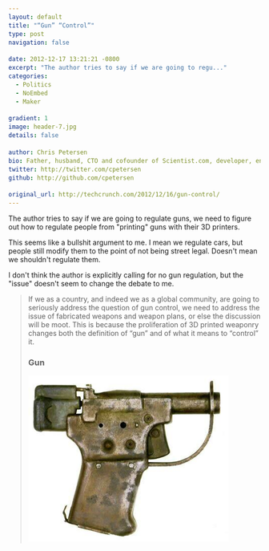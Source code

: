 ```yaml
---
layout: default
title: "“Gun” “Control”"
type: post
navigation: false

date: 2012-12-17 13:21:21 -0800
excerpt: "The author tries to say if we are going to regu..."
categories:
  - Politics
  - NoEmbed
  - Maker

gradient: 1
image: header-7.jpg
details: false

author: Chris Petersen
bio: Father, husband, CTO and cofounder of Scientist.com, developer, entrepreneur and technologist.
twitter: http://twitter.com/cpetersen
github: http://github.com/cpetersen

original_url: http://techcrunch.com/2012/12/16/gun-control/
---
```



The author tries to say if we are going to regulate guns, we need to figure out how to regulate people from "printing" guns with their 3D printers.

This seems like a bullshit argument to me. I mean we regulate cars, but people still modify them to the point of not being street legal. Doesn't mean we shouldn't regulate them.

I don't think the author is explicitly calling for no gun regulation, but the "issue" doesn't seem to change the debate to me.

 >
 >
 > If we as a country, and indeed we as a global community, are going to seriously address the question of gun control, we need to address the issue of fabricated weapons and weapon plans, or else the discussion will be moot. This is because the proliferation of 3D printed weaponry changes both the definition of “gun” and of what it means to “control” it.
 >
 > ### Gun
 >
 >  ![liberator](/assets/import/36cfc83cff05962b35f6160189b78468.jpg) 
 >
 >
